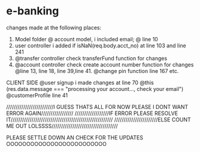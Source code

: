 # e-banking
changes made at the following places:
1. Model folder @ account model, i included email; @ line 10
2. user controller i added if isNaN(req.body.acct_no) at line 103 and line 241
3. @transfer controller check transferFund function for changes
4. @account controller check create account number function for changes @line 13, line 18, line 39,line 41. @change pin function line 167 etc.

CLIENT SIDE
@user signup i made changes at line 70 @this (res.data.message === "processing your account..., check your email")
@customerProfile line 41

/////////////////////////I GUESS THATS ALL FOR NOW PLEASE I DONT WANT ERROR AGAIN/////////////////
//////////////////IF ERROR PLEASE RESOLVE IT//////////////////////////////////////////////////////
///////////////////////ELSE COUNT ME OUT LOLSSSS///////////////////////////////////

PLEASE SETTLE DOWN AN CHECK FOR THE UPDATES OOOOOOOOOOOOOOOOOOOOOOOOO